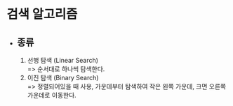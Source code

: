 # 검색 알고리즘

- ## 종류
  1. 선행 탐색 (Linear Search)<br>
     => 순서대로 하나씩 탐색한다.
  2. 이진 탐색 (Binary Search)<br>
     => 정렬되어있을 때 사용, 가운데부터 탐색하여 작은 왼쪽 가운데, 크면 오른쪽 가운데로 이동한다.

